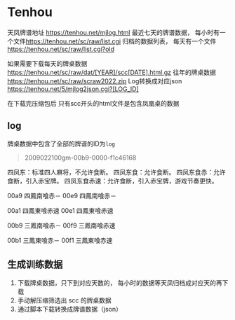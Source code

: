 # Tenhou

天凤牌谱地址 <https://tenhou.net/mjlog.html>
最近七天的牌谱数据， 每小时有一个文件<https://tenhou.net/sc/raw/list.cgi>
归档的数据列表， 每天有一个文件 <https://tenhou.net/sc/raw/list.cgi?old>
<!-- <https://tenhou.net/sc/raw/dat/2023/scc20230101.html.gz> -->
如果需要下载每天的牌桌数据 <https://tenhou.net/sc/raw/dat/[YEAR]/scc[DATE].html.gz>
往年的牌桌数据 <https://tenhou.net/sc/raw/scraw2022.zip>
Log转换成对应json <https://tenhou.net/5/mjlog2json.cgi?[LOG_ID]>

在下载完压缩包后 只有scc开头的html文件是包含凤凰桌的数据

## log

牌桌数据中包含了全部的牌谱的ID为`log`

> 2009022100gm-00b9-0000-f1c46168

四凤东：标准四人麻将，不允许食断。
四凤东食：允许食断。
四凤东食赤：允许食断，引入赤宝牌。
四凤东食赤速：允许食断，引入赤宝牌，游戏节奏更快。

00a9 四鳳南喰赤－
00e9 四鳳南喰赤－

00a1 四鳳東喰赤速
00e1 四鳳東喰赤速

00b9 三鳳南喰赤－
00f9 三鳳南喰赤速

00b1 三鳳東喰赤－
00f1 三鳳東喰赤速

## 生成训练数据

1. 下载牌桌数据，只下到对应天数的， 每小时的数据等天凤归档成对应天的再下载
2. 手动解压缩筛选出 scc 的牌桌数据
3. 通过脚本下载转换成牌谱数据（json）
